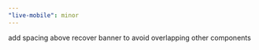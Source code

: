 ```yaml
---
"live-mobile": minor
---
```


add spacing above recover banner to avoid overlapping other components
